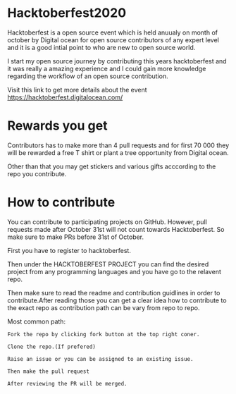 # Hacktoberfest2020

Hacktoberfest is a open source event which is held anuualy on month of october by Digital ocean for open source contributors of any expert level and it is 
a good intial point to who are new to open source world.

I start my open source journey by contributing this years hacktoberfest and it was really 
a amazing experience and I could gain more knowledge regarding the workflow of an open source contribution.

Visit this link to get more details about the event  https://hacktoberfest.digitalocean.com/ 

# Rewards you get

Contributors has to make more than 4 pull requests and for first 70 000 they will be rewarded a free T shirt or plant a tree opportunity from Digital ocean.

Other than that you may get stickers and various gifts acccording to the repo you contribute.

# How to contribute

You can contribute to participating projects on GitHub. However, pull requests made after October 31st will not count towards Hacktoberfest. So make sure to
make PRs before 31st of October.

First you have to register to hacktoberfest.

Then under the HACKTOBERFEST PROJECT you can find the desired project from any programming languages and you have go to the relavent repo.

Then make sure to read the readme and contribution guidlines in order to contribute.After reading those you can get a clear idea how to contribute
to the exact repo as contribution path can be vary from repo to repo.

Most common path:

    Fork the repo by clicking fork button at the top right coner.
  
    Clone the repo.(If prefered)
  
    Raise an issue or you can be assigned to an existing issue.
  
    Then make the pull request
  
    After reviewing the PR will be merged.
  


